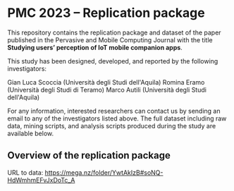 # PMC 2023 – Replication package

This repository contains the replication package and dataset of the paper published in the Pervasive and Mobile Computing Journal with the title **Studying users’ perception of IoT mobile companion apps**.

This study has been designed, developed, and reported by the following investigators:

Gian Luca Scoccia (Università degli Studi dell'Aquila)
Romina Eramo  (Università degli Studi di Teramo)
Marco Autili  (Università degli Studi dell'Aquila)

For any information, interested researchers can contact us by sending an email to any of the investigators listed above. 
The full dataset including raw data, mining scripts, and analysis scripts produced during the study are available below.

## Overview of the replication package

URL to data: https://mega.nz/folder/YwtAkIzB#soNQ-HdWmhmEFvJxDoTc_A

